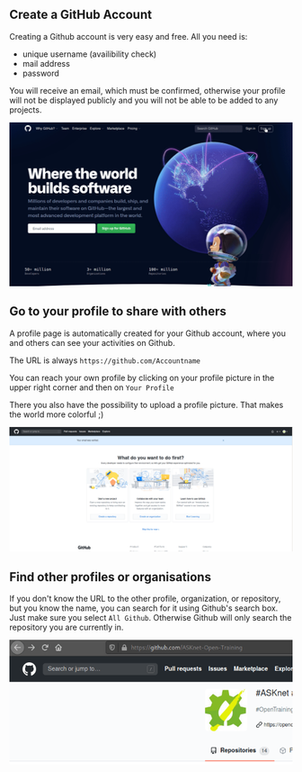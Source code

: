 ## Create a GitHub Account
Creating a Github account is very easy and free. All you need is:

- unique username (availibility check)
- mail address
- password

You will receive an email, which must be confirmed, otherwise your profile will not be displayed publicly and you will not be able to be added to any projects.

![Create Github Account](images/github-account-create.gif)

## Go to your profile to share with others

A profile page is automatically created for your Github account, where you and others can see your activities on Github.

The URL is always `https://github.com/Accountname`

You can reach your own profile by clicking on your profile picture in the upper right corner and then on `Your Profile`

There you also have the possibility to upload a profile picture. That makes the world more colorful ;)

![Go to your own Github profile](images/github-account-profile.gif)

## Find other profiles or organisations

If you don't know the URL to the other profile, organization, or repository, but you know the name, you can search for it using Github's search box. Just make sure you select `All Github`. Otherwise Github will only search the repository you are currently in.

![Find other profiles, organistions or repositories](images/github-account-find-other.gif)